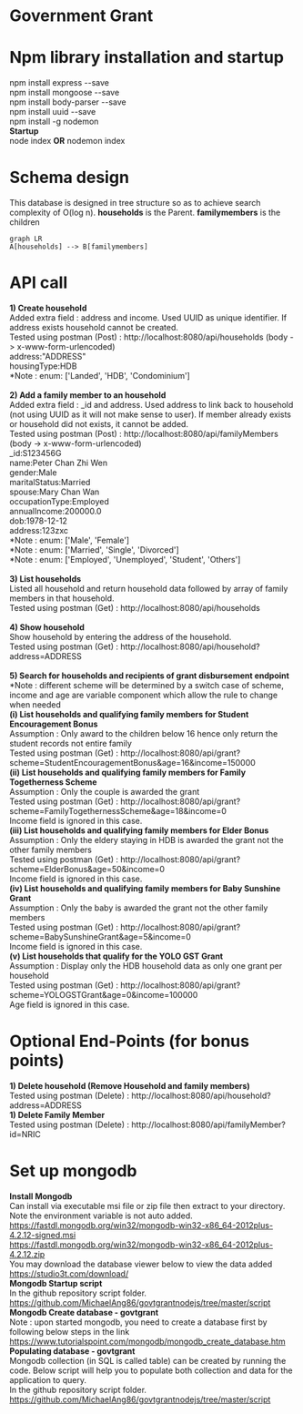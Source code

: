 # Government Grant

# Npm library installation and startup
npm install express --save <br/>
npm install mongoose --save <br/>
npm install body-parser --save <br/>
npm install uuid --save <br/>
npm install -g nodemon <br/>
**Startup** <br/>
node index **OR** nodemon index <br/> 
# Schema design
This database is designed in tree structure so as to achieve search complexity of O(log n). **households** is the Parent. **familymembers** is the children
```mermaid
graph LR
A[households] --> B[familymembers]
```
# API call
**1) Create household**<br/>
Added extra field : address and income. Used UUID as unique identifier. If address exists household cannot be created.<br/>
Tested using postman (Post) : http://localhost:8080/api/households (body -> x-www-form-urlencoded) <br/>
address:"ADDRESS"<br/>
housingType:HDB<br/>
*Note : enum: ['Landed', 'HDB', 'Condominium']<br/>
<br/>
**2) Add a family member to an household**<br/>
Added extra field : _id and address. Used address to link back to household (not using UUID as it will not make sense to user). If member already exists or household did not exists, it cannot be added. <br/>
Tested using postman (Post) : http://localhost:8080/api/familyMembers (body -> x-www-form-urlencoded) <br/>
_id:S123456G<br/>
name:Peter Chan Zhi Wen <br/>
gender:Male <br/>
maritalStatus:Married <br/>
spouse:Mary Chan Wan<br/>
occupationType:Employed<br/>
annualIncome:200000.0<br/>
dob:1978-12-12<br/>
address:123zxc<br/>
*Note : enum: ['Male', 'Female']<br/>
*Note : enum: ['Married', 'Single', 'Divorced']<br/>
*Note : enum: ['Employed', 'Unemployed', 'Student', 'Others']<br/>
<br/>
**3) List households**<br/>
Listed all household and return household data followed by array of family members in that household. <br/>
Tested using postman (Get) : http://localhost:8080/api/households <br/>
<br/>
**4) Show household**<br/>
Show household by entering the address of the household. <br/>
Tested using postman (Get) : http://localhost:8080/api/household?address=ADDRESS <br/>
<br/>
**5) Search for households and recipients of grant disbursement endpoint**<br/>
*Note : different scheme will be determined by a switch case of scheme, income and age are variable component which allow the rule to change when needed <br/>
**(i) List households and qualifying family members for Student Encouragement Bonus**<br/>
Assumption : Only award to the children below 16 hence only return the student records not entire family <br/>
Tested using postman (Get) : http://localhost:8080/api/grant?scheme=StudentEncouragementBonus&age=16&income=150000 <br/>
**(ii) List households and qualifying family members for Family Togetherness Scheme**<br/>
Assumption : Only the couple is awarded the grant <br/>
Tested using postman (Get) : http://localhost:8080/api/grant?scheme=FamilyTogethernessScheme&age=18&income=0 <br/>
Income field is ignored in this case. <br/>
**(iii) List households and qualifying family members for Elder Bonus**<br/>
Assumption : Only the eldery staying in HDB is awarded the grant not the other family members <br/>
Tested using postman (Get) : http://localhost:8080/api/grant?scheme=ElderBonus&age=50&income=0 <br/>
Income field is ignored in this case. <br/>
**(iv) List households and qualifying family members for Baby Sunshine Grant**<br/>
Assumption : Only the baby is awarded the grant not the other family members <br/>
Tested using postman (Get) : http://localhost:8080/api/grant?scheme=BabySunshineGrant&age=5&income=0 <br/>
Income field is ignored in this case. <br/>
**(v) List households that qualify for the YOLO GST Grant**<br/>
Assumption : Display only the HDB household data as only one grant per household <br/>
Tested using postman (Get) : http://localhost:8080/api/grant?scheme=YOLOGSTGrant&age=0&income=100000 <br/>
Age field is ignored in this case. <br/>
# Optional End-Points (for bonus points)
**1) Delete household (Remove Household and family members)**<br/>
Tested using postman (Delete) : http://localhost:8080/api/household?address=ADDRESS <br/>
**1) Delete Family Member**<br/>
Tested using postman (Delete) : http://localhost:8080/api/familyMember?id=NRIC <br/>
# Set up mongodb
**Install Mongodb**<br/>
Can install via executable msi file or zip file then extract to your directory. Note the environment variable is not auto added.<br/>
https://fastdl.mongodb.org/win32/mongodb-win32-x86_64-2012plus-4.2.12-signed.msi <br/>
https://fastdl.mongodb.org/win32/mongodb-win32-x86_64-2012plus-4.2.12.zip <br/>
You may download the database viewer below to view the data added <br/>
https://studio3t.com/download/ <br/>
**Mongodb Startup script**<br/>
In the github repository script folder. <br/>
https://github.com/MichaelAng86/govtgrantnodejs/tree/master/script <br/>
**Mongodb Create database - govtgrant**<br/>
Note : upon started mongodb, you need to create a database first by following below steps in the link
https://www.tutorialspoint.com/mongodb/mongodb_create_database.htm <br/>
**Populating database - govtgrant**<br/>
Mongodb collection (in SQL is called table) can be created by running the code. Below script will help you to populate both collection and data for the application to query. <br/>
In the github repository script folder.  <br/>
https://github.com/MichaelAng86/govtgrantnodejs/tree/master/script <br/>
